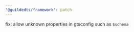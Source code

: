 ```yaml
---
'@guildedts/framework': patch
---
```


fix: allow unknown properties in gtsconfig such as `$schema`
